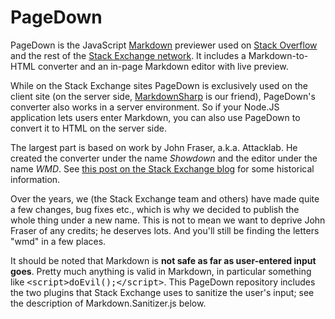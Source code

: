 # PageDown

PageDown is the JavaScript [Markdown](http://daringfireball.net/projects/markdown/) previewer used on [Stack Overflow](http://stackoverflow.com/) and the rest of the [Stack Exchange network](http://stackexchange.com/). It includes a Markdown-to-HTML converter and an in-page Markdown editor with live preview. 

While on the Stack Exchange sites PageDown is exclusively used on the client site (on the server side, [MarkdownSharp](http://code.google.com/p/markdownsharp/) is our friend), PageDown's converter also works in a server environment. So if your Node.JS application lets users enter Markdown, you can also use PageDown to convert it to HTML on the server side. 

The largest part is based on work by John Fraser, a.k.a. Attacklab. He created the converter under the name _Showdown_ and the editor under the name _WMD_. See [this post on the Stack Exchange blog](http://blog.stackoverflow.com/2008/12/reverse-engineering-the-wmd-editor/) for some historical information. 

Over the years, we (the Stack Exchange team and others) have made quite a few changes, bug fixes etc., which is why we decided to publish the whole thing under a new name. This is not to mean we want to deprive John Fraser of any credits; he deserves lots. And you'll still be finding the letters &quot;wmd&quot; in a few places. 

It should be noted that Markdown is **not safe as far as user-entered input goes**. Pretty much anything is valid in Markdown, in particular something like <tt>&lt;script&gt;doEvil();&lt;/script&gt;</tt>. This PageDown repository includes the two plugins that Stack Exchange uses to sanitize the user's input; see the description of Markdown.Sanitizer.js below. 
